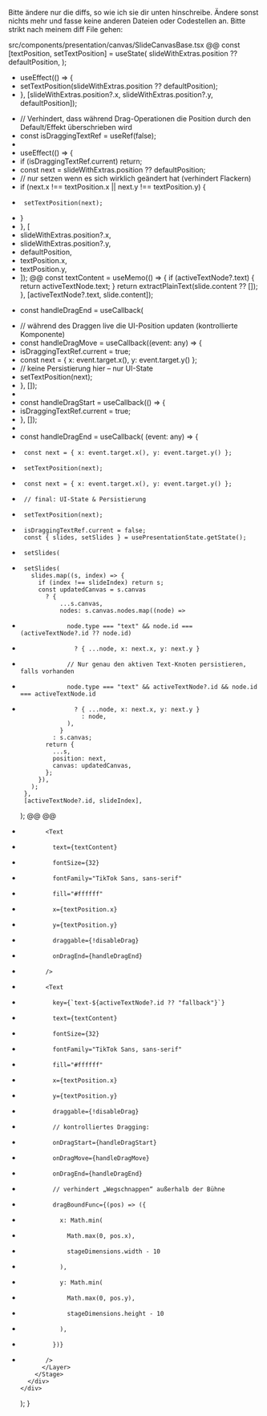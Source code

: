 Bitte ändere nur die diffs, so wie ich sie dir unten hinschreibe. Ändere sonst nichts mehr und fasse keine anderen Dateien oder Codestellen an. Bitte strikt nach meinem diff File gehen:

src/components/presentation/canvas/SlideCanvasBase.tsx
@@
const [textPosition, setTextPosition] = useState(
slideWithExtras.position ?? defaultPosition,
);

- useEffect(() => {
- setTextPosition(slideWithExtras.position ?? defaultPosition);
- }, [slideWithExtras.position?.x, slideWithExtras.position?.y, defaultPosition]);

* // Verhindert, dass während Drag-Operationen die Position durch den Default/Effekt überschrieben wird
* const isDraggingTextRef = useRef(false);
*
* useEffect(() => {
* if (isDraggingTextRef.current) return;
* const next = slideWithExtras.position ?? defaultPosition;
* // nur setzen wenn es sich wirklich geändert hat (verhindert Flackern)
* if (next.x !== textPosition.x || next.y !== textPosition.y) {
*      setTextPosition(next);
* }
* }, [
* slideWithExtras.position?.x,
* slideWithExtras.position?.y,
* defaultPosition,
* textPosition.x,
* textPosition.y,
* ]);
  @@
  const textContent = useMemo(() => {
  if (activeTextNode?.text) {
  return activeTextNode.text;
  }
  return extractPlainText(slide.content ?? []);
  }, [activeTextNode?.text, slide.content]);

- const handleDragEnd = useCallback(

* // während des Draggen live die UI-Position updaten (kontrollierte Komponente)
* const handleDragMove = useCallback((event: any) => {
* isDraggingTextRef.current = true;
* const next = { x: event.target.x(), y: event.target.y() };
* // keine Persistierung hier – nur UI-State
* setTextPosition(next);
* }, []);
*
* const handleDragStart = useCallback(() => {
* isDraggingTextRef.current = true;
* }, []);
*
* const handleDragEnd = useCallback(
  (event: any) => {

-      const next = { x: event.target.x(), y: event.target.y() };
-      setTextPosition(next);

*      const next = { x: event.target.x(), y: event.target.y() };
*      // final: UI-State & Persistierung
*      setTextPosition(next);
*      isDraggingTextRef.current = false;
       const { slides, setSlides } = usePresentationState.getState();

-      setSlides(

*      setSlides(
         slides.map((s, index) => {
           if (index !== slideIndex) return s;
           const updatedCanvas = s.canvas
             ? {
                 ...s.canvas,
                 nodes: s.canvas.nodes.map((node) =>

-                  node.type === "text" && node.id === (activeTextNode?.id ?? node.id)
-                    ? { ...node, x: next.x, y: next.y }

*                  // Nur genau den aktiven Text-Knoten persistieren, falls vorhanden
*                  node.type === "text" && activeTextNode?.id && node.id === activeTextNode.id
*                    ? { ...node, x: next.x, y: next.y }
                       : node,
                   ),
                 }
               : s.canvas;
             return {
               ...s,
               position: next,
               canvas: updatedCanvas,
             };
           }),
         );
       },
       [activeTextNode?.id, slideIndex],
  );
  @@
  <Stage
             ref={stageRef}
             width={stageDimensions.width}
             height={stageDimensions.height}
             className="shadow-lg"
           >
  <Layer>
  @@

-            <Text
-              text={textContent}
-              fontSize={32}
-              fontFamily="TikTok Sans, sans-serif"
-              fill="#ffffff"
-              x={textPosition.x}
-              y={textPosition.y}
-              draggable={!disableDrag}
-              onDragEnd={handleDragEnd}
-            />

*            <Text
*              key={`text-${activeTextNode?.id ?? "fallback"}`}
*              text={textContent}
*              fontSize={32}
*              fontFamily="TikTok Sans, sans-serif"
*              fill="#ffffff"
*              x={textPosition.x}
*              y={textPosition.y}
*              draggable={!disableDrag}
*              // kontrolliertes Dragging:
*              onDragStart={handleDragStart}
*              onDragMove={handleDragMove}
*              onDragEnd={handleDragEnd}
*              // verhindert „Wegschnappen“ außerhalb der Bühne
*              dragBoundFunc={(pos) => ({
*                x: Math.min(
*                  Math.max(0, pos.x),
*                  stageDimensions.width - 10
*                ),
*                y: Math.min(
*                  Math.max(0, pos.y),
*                  stageDimensions.height - 10
*                ),
*              })}
*            />
            </Layer>
          </Stage>
        </div>
      </div>
  );
  }
